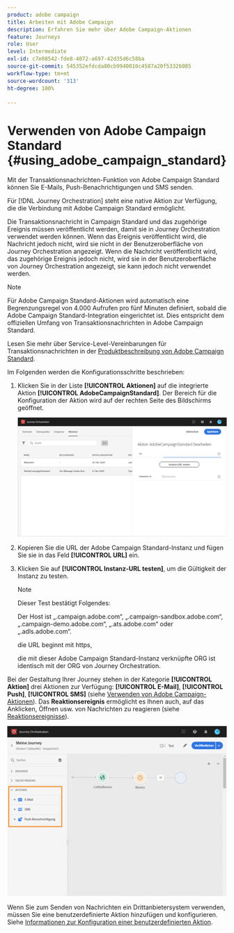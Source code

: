 ```yaml
---
product: adobe campaign
title: Arbeiten mit Adobe Campaign
description: Erfahren Sie mehr über Adobe Campaign-Aktionen
feature: Journeys
role: User
level: Intermediate
exl-id: c7e08542-fde8-4072-a697-42d35d6c58ba
source-git-commit: 545352efdcda80cb9940010c4587a20f53326085
workflow-type: tm+mt
source-wordcount: '313'
ht-degree: 100%

---
```


# Verwenden von Adobe Campaign Standard {#using_adobe_campaign_standard}

Mit der Transaktionsnachrichten-Funktion von Adobe Campaign Standard können Sie E-Mails, Push-Benachrichtigungen und SMS senden.

Für [!DNL Journey Orchestration] steht eine native Aktion zur Verfügung, die die Verbindung mit Adobe Campaign Standard ermöglicht. 

Die Transaktionsnachricht in Campaign Standard und das zugehörige Ereignis müssen veröffentlicht werden, damit sie in Journey Orchestration verwendet werden können. Wenn das Ereignis veröffentlicht wird, die Nachricht jedoch nicht, wird sie nicht in der Benutzeroberfläche von Journey Orchestration angezeigt. Wenn die Nachricht veröffentlicht wird, das zugehörige Ereignis jedoch nicht, wird sie in der Benutzeroberfläche von Journey Orchestration angezeigt, sie kann jedoch nicht verwendet werden.

>[!NOTE]
>
>Für Adobe Campaign Standard-Aktionen wird automatisch eine Begrenzungsregel von 4.000 Aufrufen pro fünf Minuten definiert, sobald die Adobe Campaign Standard-Integration eingerichtet ist. Dies entspricht dem offiziellen Umfang von Transaktionsnachrichten in Adobe Campaign Standard.
>
>Lesen Sie mehr über Service-Level-Vereinbarungen für Transaktionsnachrichten in der [Produktbeschreibung von Adobe Campaign Standard](https://helpx.adobe.com/de/legal/product-descriptions/campaign-standard.html).

Im Folgenden werden die Konfigurationsschritte beschrieben:

1. Klicken Sie in der Liste **[!UICONTROL Aktionen]** auf die integrierte Aktion **[!UICONTROL AdobeCampaignStandard]**. Der Bereich für die Konfiguration der Aktion wird auf der rechten Seite des Bildschirms geöffnet.

   ![](../assets/actioncampaign.png)

1. Kopieren Sie die URL der Adobe Campaign Standard-Instanz und fügen Sie sie in das Feld **[!UICONTROL URL]** ein.

1. Klicken Sie auf **[!UICONTROL Instanz-URL testen]**, um die Gültigkeit der Instanz zu testen.

   >[!NOTE]
   >
   >Dieser Test bestätigt Folgendes:
   >
   >Der Host ist „.campaign.adobe.com“, „.campaign-sandbox.adobe.com“, „.campaign-demo.adobe.com“, „.ats.adobe.com“ oder „.adls.adobe.com“.
   >
   >die URL beginnt mit https,
   >
   >die mit dieser Adobe Campaign Standard-Instanz verknüpfte ORG ist identisch mit der ORG von Journey Orchestration.

Bei der Gestaltung Ihrer Journey stehen in der Kategorie **[!UICONTROL Aktion]** drei Aktionen zur Verfügung: **[!UICONTROL E-Mail]**, **[!UICONTROL Push]**, **[!UICONTROL SMS]** (siehe [Verwenden von Adobe Campaign-Aktionen](../building-journeys/using-adobe-campaign-actions.md)). Das **Reaktionsereignis** ermöglicht es Ihnen auch, auf das Anklicken, Öffnen usw. von Nachrichten zu reagieren (siehe [Reaktionsereignisse](../building-journeys/reaction-events.md)).

![](../assets/journey58.png)

Wenn Sie zum Senden von Nachrichten ein Drittanbietersystem verwenden, müssen Sie eine benutzerdefinierte Aktion hinzufügen und konfigurieren. Siehe [Informationen zur Konfiguration einer benutzerdefinierten Aktion](../action/about-custom-action-configuration.md).
